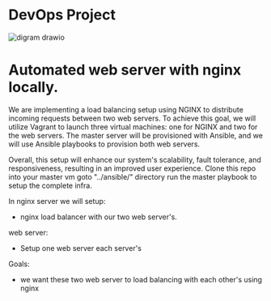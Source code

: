 # DevOps Project 
![digram drawio](https://github.com/GitPit-ak/ansible-nginx/assets/44562876/b7c75c1b-167e-403f-8f49-728484752210)
# Automated web server with nginx locally.
We are implementing a load balancing setup using NGINX to distribute incoming requests between two web servers. To achieve this goal, we will utilize Vagrant to launch three virtual machines: one for NGINX and two for the web servers. The master server will be provisioned with Ansible, and we will use Ansible playbooks to provision both web servers.

Overall, this setup will enhance our system's scalability, fault tolerance, and responsiveness, resulting in an improved user experience.
Clone this repo into your master vm goto "../ansible/" directory run the master playbook to setup the complete infra.



In nginx server we will setup:
- nginx load balancer with our two web server's.

web server:
- Setup one web server each server's

Goals:
- we want these two web server to load balancing with each other's using nginx

